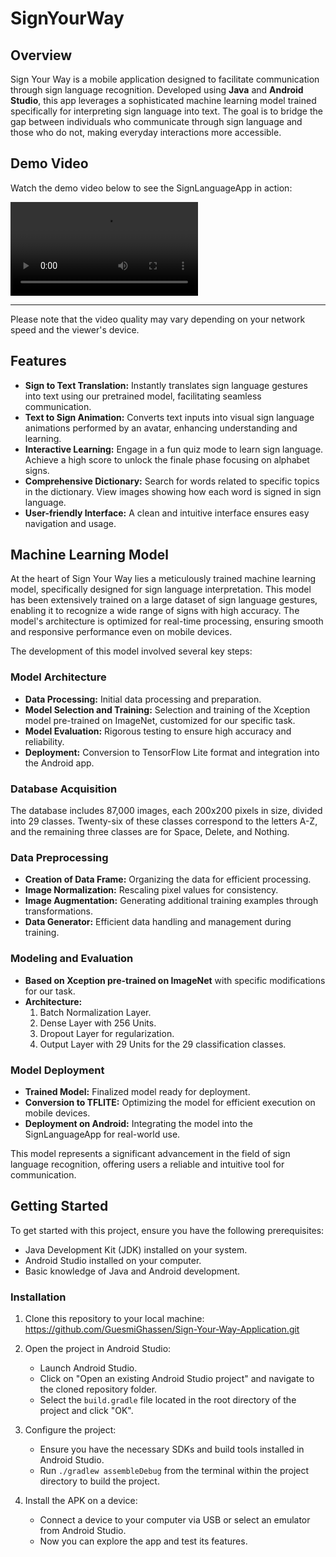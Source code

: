 # SignYourWay
## Overview

Sign Your Way is a mobile application designed to facilitate communication through sign language recognition. Developed using **Java** and **Android Studio**, this app leverages a sophisticated machine learning model trained specifically for interpreting sign language into text. The goal is to bridge the gap between individuals who communicate through sign language and those who do not, making everyday interactions more accessible.

## Demo Video

Watch the demo video below to see the SignLanguageApp in action:

<video src="./Demo/Demo.mp4" controls="controls" style="max-width: 100%;">
    Your browser does not support the video tag.
</video>

---

Please note that the video quality may vary depending on your network speed and the viewer's device.

## Features

- **Sign to Text Translation:** Instantly translates sign language gestures into text using our pretrained model, facilitating seamless communication.
- **Text to Sign Animation:** Converts text inputs into visual sign language animations performed by an avatar, enhancing understanding and learning.
- **Interactive Learning:** Engage in a fun quiz mode to learn sign language. Achieve a high score to unlock the finale phase focusing on alphabet signs.
- **Comprehensive Dictionary:** Search for words related to specific topics in the dictionary. View images showing how each word is signed in sign language.
- **User-friendly Interface:** A clean and intuitive interface ensures easy navigation and usage.

## Machine Learning Model

At the heart of Sign Your Way lies a meticulously trained machine learning model, specifically designed for sign language interpretation. This model has been extensively trained on a large dataset of sign language gestures, enabling it to recognize a wide range of signs with high accuracy. The model's architecture is optimized for real-time processing, ensuring smooth and responsive performance even on mobile devices.

The development of this model involved several key steps:

### Model Architecture

- **Data Processing:** Initial data processing and preparation.
- **Model Selection and Training:** Selection and training of the Xception model pre-trained on ImageNet, customized for our specific task.
- **Model Evaluation:** Rigorous testing to ensure high accuracy and reliability.
- **Deployment:** Conversion to TensorFlow Lite format and integration into the Android app.

### Database Acquisition

The database includes 87,000 images, each 200x200 pixels in size, divided into 29 classes. Twenty-six of these classes correspond to the letters A-Z, and the remaining three classes are for Space, Delete, and Nothing.

### Data Preprocessing

- **Creation of Data Frame:** Organizing the data for efficient processing.
- **Image Normalization:** Rescaling pixel values for consistency.
- **Image Augmentation:** Generating additional training examples through transformations.
- **Data Generator:** Efficient data handling and management during training.

### Modeling and Evaluation

- **Based on Xception pre-trained on ImageNet** with specific modifications for our task.
- **Architecture:**
  1. Batch Normalization Layer.
  2. Dense Layer with 256 Units.
  3. Dropout Layer for regularization.
  4. Output Layer with 29 Units for the 29 classification classes.

### Model Deployment

- **Trained Model:** Finalized model ready for deployment.
- **Conversion to TFLITE:** Optimizing the model for efficient execution on mobile devices.
- **Deployment on Android:** Integrating the model into the SignLanguageApp for real-world use.
  
This model represents a significant advancement in the field of sign language recognition, offering users a reliable and intuitive tool for communication.

## Getting Started

To get started with this project, ensure you have the following prerequisites:

- Java Development Kit (JDK) installed on your system.
- Android Studio installed on your computer.
- Basic knowledge of Java and Android development.

### Installation

1. Clone this repository to your local machine:
   https://github.com/GuesmiGhassen/Sign-Your-Way-Application.git
   
3. Open the project in Android Studio:
   - Launch Android Studio.
   - Click on "Open an existing Android Studio project" and navigate to the cloned repository folder.
   - Select the `build.gradle` file located in the root directory of the project and click "OK".

4. Configure the project:
   - Ensure you have the necessary SDKs and build tools installed in Android Studio.
   - Run `./gradlew assembleDebug` from the terminal within the project directory to build the project.

5. Install the APK on a device:
   - Connect a device to your computer via USB or select an emulator from Android Studio.
   - Now you can explore the app and test its features.
